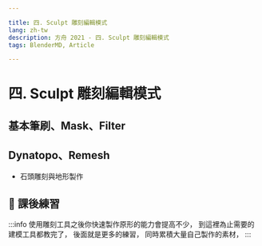 ```yaml
---

title: 四. Sculpt 雕刻編輯模式
lang: zh-tw
description: 方舟 2021 - 四. Sculpt 雕刻編輯模式
tags: BlenderMD, Article

---
```


四. Sculpt 雕刻編輯模式
===

## 基本筆刷、Mask、Filter

## Dynatopo、Remesh

* 石頭雕刻與地形製作

## :bookmark_tabs: 課後練習

:::info
使用雕刻工具之後你快速製作原形的能力會提高不少，
到這裡為止需要的建模工具都教完了，
後面就是更多的練習，
同時累積大量自己製作的素材，
:::

